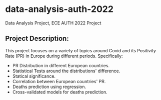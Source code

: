# data-analysis-auth-2022
Data Analysis Project, ECE AUTH 2022 Project

## Project Description:
This project focuses on a variety of topics around Covid and its Positivity Rate (PR) in Europe during different periods.
Specifically:
- PR Distribution in different European countries.
- Statistical Tests around the distributions' difference.
- Statical significance.
- Correlation between European countries' PR.
- Deaths prediction using regression.
- Cross-validated models for deaths prediction.
